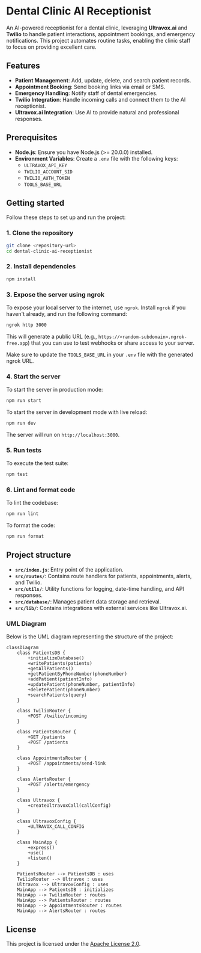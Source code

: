 # Dental Clinic AI Receptionist

An AI-powered receptionist for a dental clinic, leveraging **Ultravox.ai** and **Twilio** to handle patient interactions, appointment bookings, and emergency notifications. This project automates routine tasks, enabling the clinic staff to focus on providing excellent care.

## Features

- **Patient Management**: Add, update, delete, and search patient records.
- **Appointment Booking**: Send booking links via email or SMS.
- **Emergency Handling**: Notify staff of dental emergencies.
- **Twilio Integration**: Handle incoming calls and connect them to the AI receptionist.
- **Ultravox.ai Integration**: Use AI to provide natural and professional responses.

## Prerequisites

- **Node.js**: Ensure you have Node.js (>= 20.0.0) installed.
- **Environment Variables**: Create a `.env` file with the following keys:
    - `ULTRAVOX_API_KEY`
    - `TWILIO_ACCOUNT_SID`
    - `TWILIO_AUTH_TOKEN`
    - `TOOLS_BASE_URL`

## Getting started

Follow these steps to set up and run the project:

### 1. Clone the repository

```bash
git clone <repository-url>
cd dental-clinic-ai-receptionist
```

### 2. Install dependencies

```bash
npm install
```

### 3. Expose the server using ngrok

To expose your local server to the internet, use `ngrok`. Install `ngrok` if you haven't already, and run the following command:

```bash
ngrok http 3000
```

This will generate a public URL (e.g., `https://<random-subdomain>.ngrok-free.app`) that you can use to test webhooks or share access to your server.

Make sure to update the `TOOLS_BASE_URL` in your `.env` file with the generated ngrok URL.

### 4. Start the server

To start the server in production mode:

```bash
npm run start
```

To start the server in development mode with live reload:

```bash
npm run dev
```

The server will run on `http://localhost:3000`.

### 5. Run tests

To execute the test suite:

```bash
npm test
```

### 6. Lint and format code

To lint the codebase:

```bash
npm run lint
```

To format the code:

```bash
npm run format
```

## Project structure

- **`src/index.js`**: Entry point of the application.
- **`src/routes/`**: Contains route handlers for patients, appointments, alerts, and Twilio.
- **`src/utils/`**: Utility functions for logging, date-time handling, and API responses.
- **`src/database/`**: Manages patient data storage and retrieval.
- **`src/lib/`**: Contains integrations with external services like Ultravox.ai.

### UML Diagram

Below is the UML diagram representing the structure of the project:

```mermaid
classDiagram
    class PatientsDB {
        +initializeDatabase()
        +writePatients(patients)
        +getAllPatients()
        +getPatientByPhoneNumber(phoneNumber)
        +addPatient(patientInfo)
        +updatePatient(phoneNumber, patientInfo)
        +deletePatient(phoneNumber)
        +searchPatients(query)
    }

    class TwilioRouter {
        +POST /twilio/incoming
    }

    class PatientsRouter {
        +GET /patients
        +POST /patients
    }

    class AppointmentsRouter {
        +POST /appointments/send-link
    }

    class AlertsRouter {
        +POST /alerts/emergency
    }

    class Ultravox {
        +createUltravoxCall(callConfig)
    }

    class UltravoxConfig {
        +ULTRAVOX_CALL_CONFIG
    }

    class MainApp {
        +express()
        +use()
        +listen()
    }

    PatientsRouter --> PatientsDB : uses
    TwilioRouter --> Ultravox : uses
    Ultravox --> UltravoxConfig : uses
    MainApp --> PatientsDB : initializes
    MainApp --> TwilioRouter : routes
    MainApp --> PatientsRouter : routes
    MainApp --> AppointmentsRouter : routes
    MainApp --> AlertsRouter : routes
```

## License

This project is licensed under the [Apache License 2.0](LICENSE).
